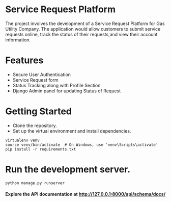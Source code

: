 
# Service Request Platform

The project involves the development of a Service Request Platform for Gas Utility Company. The application would allow customers to submit service requests online, track the status of their requests,and view their account information.


# Features
- Secure User Authentication 
- Service Request form
- Status Tracking along with Profile Section
- Django Admin panel for updating Status of Request

# Getting Started
- Clone the repository.
- Set up the virtual environment and install dependencies.
```
virtualenv venv
source venv/bin/activate  # On Windows, use 'venv\Scripts\activate'
pip install -r requirements.txt
```
# Run the development server.
```
python manage.py runserver
```
#### Explore the API documentation at http://127.0.0.1:8000/api/schema/docs/